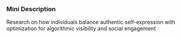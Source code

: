 ### Mini Description

Research on how individuals balance authentic self-expression with optimization for algorithmic visibility and social engagement
